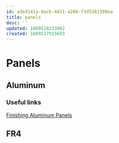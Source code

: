 ```yaml
---
id: a3e4141a-9acb-4d11-a288-f3d5381399ea
title: panels
desc: ''
updated: 1609518233962
created: 1609517915693
---
```


# Panels

## Aluminum
### Useful links
[Finishing Aluminum Panels](https://syinsi.com/finishing-aluminum-panels/)

## FR4
